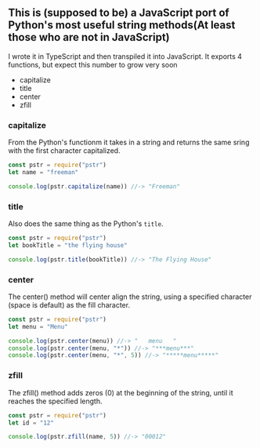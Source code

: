 ## This is (supposed to be) a JavaScript port of Python's most useful string methods(At least those who are not in JavaScript)

I wrote it in TypeScript and then transpiled it into JavaScript.
It exports 4 functions, but expect this number to grow very soon

- capitalize
- title
- center
- zfill


### capitalize
From the Python's functionm it takes in a string and returns the same sring with the first character capitalized.
```js
const pstr = require("pstr")
let name = "freeman"

console.log(pstr.capitalize(name)) //-> "Freeman"
```

### title
Also does the same thing as the Python's `title`.
```js
const pstr = require("pstr")
let bookTitle = "the flying house"

console.log(pstr.title(bookTitle)) //-> "The Flying House"
```

### center
The center() method will center align the string, using a specified character (space is default) as the fill character.
```js
const pstr = require("pstr")
let menu = "Menu"

console.log(pstr.center(menu)) //-> "   menu   "
console.log(pstr.center(menu, "*")) //-> "***menu***"
console.log(pstr.center(menu, "*", 5)) //-> "*****menu*****"
```

### zfill
The zfill() method adds zeros (0) at the beginning of the string, until it reaches the specified length.
```js
const pstr = require("pstr")
let id = "12"

console.log(pstr.zfill(name, 5)) //-> "00012"
```